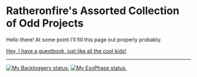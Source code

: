 # Ratheronfire's Assorted Collection of Odd Projects

Hello there! At some point I'll fill this page out properly probably.

[Hey, I have a guestbook, just like all the cool kids!](http://ratheronfire.123Guestbook.com/)

-----

[![My Backloggery status.](https://backloggery.com/Ratheronfire/sig.gif)](https://backloggery.com/Ratheronfire)
[![My ExoPhase status.](https://card.exophase.com/2/0/221150.png?1688260873)](https://www.exophase.com/user/Ratheronfire/)